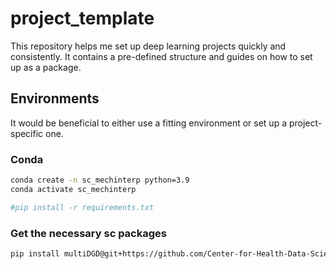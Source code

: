 # project_template
This repository helps me set up deep learning projects quickly and consistently. It contains a pre-defined structure and guides on how to set up as a package.

## Environments

It would be beneficial to either use a fitting environment or set up a project-specific one.

### Conda

```bash
conda create -n sc_mechinterp python=3.9
conda activate sc_mechinterp

#pip install -r requirements.txt
```

### Get the necessary sc packages

```bash
pip install multiDGD@git+https://github.com/Center-for-Health-Data-Science/multiDGD
```